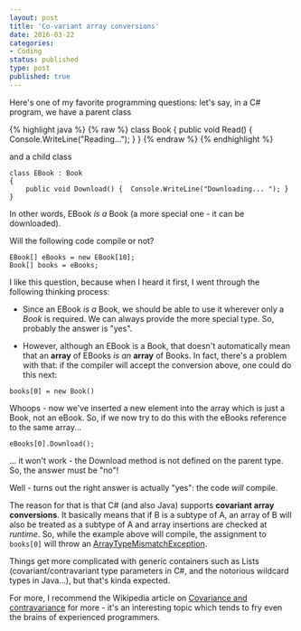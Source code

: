 ```yaml
---
layout: post
title: 'Co-variant array conversions'
date: 2016-03-22 
categories:
- Coding
status: published
type: post
published: true
---
```


Here's one of my favorite programming questions: let's say, in a C# program, we have a parent class

{% highlight java %} 
{% raw %}
class Book
{
	public void Read() { Console.WriteLine("Reading..."); }
}
{% endraw %}
{% endhighlight %}

and a child class

```
class EBook : Book
{
    public void Download() {  Console.WriteLine("Downloading... "); }
}
```

<!-- more -->

In other words, EBook *is a* Book (a more special one - it can be downloaded).

Will the following code compile or not?

```
EBook[] eBooks = new EBook[10];
Book[] books = eBooks;  
```

I like this question, because when I heard it first, I went through the following thinking process:

* Since an EBook *is a* Book, we should be able to use it wherever only a *Book* is required. We can always provide the more special type. So, probably the answer is "yes".

* However, although an EBook is a Book, that doesn't automatically mean that an **array** of EBooks *is an* **array** of Books. In fact, there's a problem with that: if the compiler will accept the conversion above, one could do this next:

```
books[0] = new Book()
```

Whoops - now we've inserted a new element into the array which is just a Book, not an eBook. So, if we now try to do this with the eBooks reference to the same array...

```
eBooks[0].Download();
```

... it won't work - the Download method is not defined on the parent type. So, the answer must be "no"!

Well - turns out the right answer is actually "yes": the code *will* compile.

The reason for that is that C# (and also Java) supports **covariant array conversions**. It basically means that if B is a subtype of A, an array of B will also be treated as a subtype of A and array insertions are checked at *runtime*. So, while the example above will compile, the assignment to ```books[0]``` will throw an [ArrayTypeMismatchException](https://msdn.microsoft.com/en-us/library/system.arraytypemismatchexception(v=vs.110).aspx). 

Things get more complicated with generic containers such as Lists (covariant/contravariant type parameters in C#, and the notorious wildcard types in Java...), but that's kinda expected. 


For more, I recommend the Wikipedia article on [Covariance and contravariance](https://en.wikipedia.org/wiki/Covariance_and_contravariance_(computer_science)) for more - it's an interesting topic which tends to fry even the brains of experienced programmers. 




















